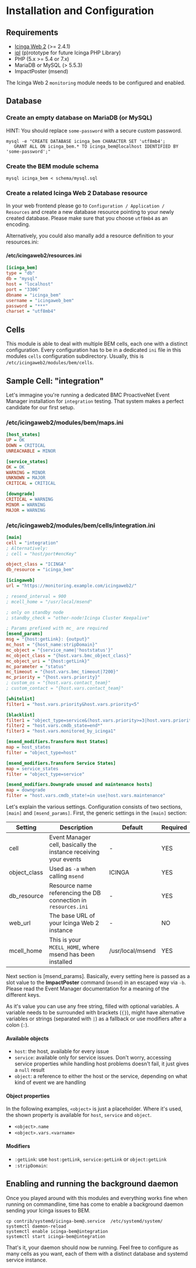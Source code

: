 <a id="Installation-And-Configuration"></a>Installation and Configuration
=========================================================================

Requirements
------------

* [Icinga Web 2](https://github.com/Icinga/icingaweb2) (&gt;= 2.4.1)
* [ipl](https://github.com/Thomas-Gelf/ipl) (p)rototype for future Icinga PHP Library)
* PHP (5.x &gt;= 5.4 or 7.x)
* MariaDB or MySQL (&gt; 5.5.3)
* ImpactPoster (msend)

The Icinga Web 2 `monitoring` module needs to be configured and enabled.

Database
--------

### Create an empty database on MariaDB (or MySQL)

HINT: You should replace `some-password` with a secure custom password.

    mysql -e "CREATE DATABASE icinga_bem CHARACTER SET 'utf8mb4';
       GRANT ALL ON icinga_bem.* TO icinga_bem@localhost IDENTIFIED BY 'some-password';"

### Create the BEM module schema

    mysql icinga_bem < schema/mysql.sql

### Create a related Icinga Web 2 Database resource

In your web frontend please go to `Configuration / Application / Resources`
and create a new database resource pointing to your newly created database.
Please make sure that you choose `utf8mb4` as an encoding.

Alternatively, you could also manally add a resource definition to your
resources.ini:

#### /etc/icingaweb2/resources.ini

```ini
[icinga_bem]
type = "db"
db = "mysql"
host = "localhost"
port = "3306"
dbname = "icinga_bem"
username = "icingaweb_bem"
password = "***"
charset = "utf8mb4"
```

Cells
-----

This module is able to deal with multiple BEM cells, each one with a distinct
configuration. Every configuration has to be in a dedicated `ini` file in this
modules `cells` configuration subdirectory. Usually, this is
`/etc/icingaweb2/modules/bem/cells`.

Sample Cell: "integration"
--------------------------

Let's immagine you're running a dedicated BMC ProactiveNet Event Manager installation
for `integration` testing. That system makes a perfect candidate for our first setup.

### /etc/icingaweb2/modules/bem/maps.ini
```ini
[host_states]
UP = OK
DOWN = CRITICAL
UNREACHABLE = MINOR

[service_states]
OK = OK
WARNING = MINOR
UNKNOWN = MAJOR
CRITICAL = CRITICAL

[downgrade]
CRITICAL = WARNING
MINOR = WARNING
MAJOR = WARNING
```

### /etc/icingaweb2/modules/bem/cells/integration.ini
```ini
[main]
cell = "integration"
; Alternatively:
; cell = "host/port#encKey"

object_class = "ICINGA"
db_resource = "icinga_bem"

[icingaweb]
url = "https://monitoring.example.com/icingaweb2/"

; resend_interval = 900
; mcell_home = "/usr/local/msend"

; only on standby node
; standby_check = "other-node!Icinga Cluster Keepalive"

; Params prefixed with mc_ are required
[msend_params]
msg = "{host:getLink}: {output}"
mc_host = "{host_name:stripDomain}"
mc_object = "{service_name|'hoststatus'}"
mc_object_class = "{host.vars.bmc_object_class}"
mc_object_uri = "{host:getLink}"
mc_parameter = "status"
mc_timeout = "{host.vars.bmc_timeout|7200}"
mc_priority = "{host.vars.priority}"
; custom_os = "{host.vars.contact_team}"
; custom_contact = "{host.vars.contact_team}"

[whitelist]
filter1 = "host.vars.priority&host.vars.priority<5"

[blacklist]
filter1 = "object_type=service&(host.vars.priority>=3|host.vars.priority<=5)"
filter2 = "host.vars.cmdb_state=end*"
filter3 = "host.vars.monitored_by_icinga1"

[msend_modifiers.Transform Host States]
map = host_states
filter = "object_type=host"

[msend_modifiers.Transform Service States]
map = service_states
filter = "object_type=service"

[msend_modifiers.Downgrade unused and maintenance hosts]
map = downgrade
filter = "host.vars.cmdb_state!=in use|host.vars.maintenance"
```

Let's explain the various settings. Configuration consists of two sections,
`[main]` and `[msend_params]`. First, the generic settings in the `[main]`
section:

| Setting      | Description                                                      | Default          | Required |
|--------------|------------------------------------------------------------------|------------------|----------|
| cell         | Event Manager cell, basically the instance receiving your events | -                | YES      |
| object_class | Used as `-a` when calling `msend`                                | ICINGA           | YES      |
| db_resource  | Resource name referencing the DB connection in `resources.ini`   | -                | YES      |
| web_url      | The base URL of your Icinga Web 2 instance                       | -                | NO       |
| mcell_home   | This is your `MCELL_HOME`, where msend has been installed        | /usr/local/msend | YES      |

Next section is [msend_params]. Basically, every setting here is passed as a
slot value to the **ImpactPoster** command (`msend`) in an escaped way via `-b`.
Please read the Event Manager documentation for a meaning of the different keys.

As it's value you can use any free string, filled with optional variables. A
variable needs to be surrounded with brackets (`{}`), might have alternative
variables or strings (separated with `|`) as a fallback or use modifiers after
a colon (`:`).

#### Available objects

* `host`: the host, available for every issue
* `service`: available only for service issues. Don't worry, accessing service
  properties while handling host problems doesn't fail, it just gives a `null`
  result
* `object`: a reference to either the host or the service, depending on what
  kind of event we are handling

#### Object properties

In the following examples, `<object>` is just a placeholder. Where it's used,
the shown property is available for `host`, `service` and `object`.
* `<object>.name`
* `<object>.vars.<varname>`

#### Modifiers

* `:getLink`: use `host:getLink`, `service:getLink` or `object:getLink`
* `:stripDomain`:

Enabling and running the background daemon
------------------------------------------

Once you played around with this modules and everything works fine when running
on commandline, time has come to enable a background daemon sending your Icinga
issues to BEM.

    cp contrib/systemd/icinga-bem@.service  /etc/systemd/system/
    systemctl daemon-reload
    systemctl enable icinga-bem@integration
    systemctl start icinga-bem@integration

That's it, your daemon should now be running. Feel free to configure as many
cells as you want, each of them with a distinct database and systemd service
instance.
